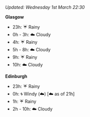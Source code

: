 *Updated: Wednesday 1st March 22:30*

**Glasgow**

* 23h: :umbrella: Rainy
* 0h - 3h: :cloud: Cloudy
* 4h: :umbrella: Rainy
* 5h - 8h: :cloud: Cloudy
* 9h: :umbrella: Rainy
* 10h: :cloud: Cloudy

**Edinburgh**

* 23h: :umbrella: Rainy
* 0h: :cyclone: Windy (:cloud:) [:cloud: as of 21h]
* 1h: :umbrella: Rainy
* 2h - 10h: :cloud: Cloudy
